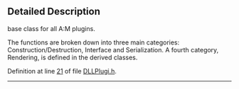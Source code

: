 ## Detailed Description

base class for all A:M plugins.

The functions are broken down into three main categories: Construction/Destruction, Interface and Serialization. A fourth category, Rendering, is defined in the derived classes.

Definition at line <a href="DLLPlugi_8h-source.md#l00021" class="el">21</a> of file <a href="DLLPlugi_8h-source.md" class="el">DLLPlugi.h</a>.

------------------------------------------------------------------------

